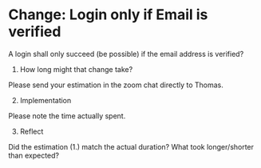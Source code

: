 # Change: Login only if Email is verified

A login shall only succeed (be possible) if the email address is verified?

1. How long might that change take?
  
  Please send your estimation in the zoom chat directly to Thomas.

2. Implementation
  
  Please note the time actually spent.

3. Reflect

  Did the estimation (1.) match the actual duration?
  What took longer/shorter than expected?

